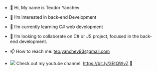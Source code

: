 - 👋 Hi, My name is Teodor Yanchev
- 👀 I’m interested in back-end Development
- 🌱 I’m currently learning C# web development
- 💞️ I’m looking to collaborate on C# or JS project, focused in the back-end development.
- 📫 How to reach me: teo.yanchev93@gmail.com


- <img src="https://img.shields.io/badge/YouTube-FF0000?style=for-the-badge&logo=youtube&logoColor=white" /> Check out my youtube channel: https://bit.ly/3EtQWvZ 👀 
<!---
yanchev93/yanchev93 is a ✨ special ✨ repository because its `README.md` (this file) appears on your GitHub profile.
You can click the Preview link to take a look at your changes.
--->
